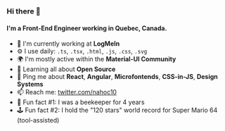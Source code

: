 ### Hi there 👋

#### I'm a Front-End Engineer working in Quebec, Canada.

- 🏢 I'm currently working at **LogMeIn**
- ⚙️ I use daily: `.ts`, `.tsx`, `.html`, `.js`, `.css`, `.svg`
- 🌍 I'm mostly active within the **Material-UI Community**
- 🌱 Learning all about **Open Source**
- 💬 Ping me about **React**, **Angular**, **Microfontends**, **CSS-in-JS**, **Design Systems**
- 📫 Reach me: [twitter.com/nahoc10](https://twitter.com/nahoc10)
- 🐝 Fun fact #1: I was a beekeeper for 4 years
- 🕹 Fun fact #2: I hold the "120 stars" world record for Super Mario 64 (tool-assisted)
